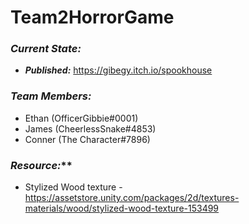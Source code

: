 # Team2HorrorGame

### *Current State:*
* ***Published:*** https://gibegy.itch.io/spookhouse

### *Team Members:*
* Ethan (OfficerGibbie#0001)
* James (CheerlessSnake#4853)
* Conner (The Character#7896)

### *Resource:***
* Stylized Wood texture - https://assetstore.unity.com/packages/2d/textures-materials/wood/stylized-wood-texture-153499
